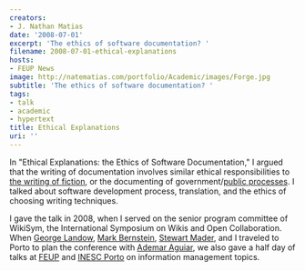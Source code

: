 ```yaml
---
creators:
- J. Nathan Matias
date: '2008-07-01'
excerpt: 'The ethics of software documentation? '
filename: 2008-07-01-ethical-explanations
hosts:
- FEUP News
image: http://natematias.com/portfolio/Academic/images/Forge.jpg
subtitle: 'The ethics of software documentation? '
tags:
- talk
- academic
- hypertext
title: Ethical Explanations
uri: ''
---
```


<p>In "Ethical Explanations: the Ethics of Software Documentation," I argued that the writing of documentation  involves similar ethical responsibilities to <a href="http://litmed.med.nyu.edu/Annotation?action=view&amp;annid=1355">the writing of fiction</a>, or the documenting of government/<a href="http://www.amazon.co.uk/Standard-Code-Parliamentary-Procedure-4th/dp/0071365133/ref=dp_ob_title_bk">public processes</a>. I talked about software development process, translation, and the ethics of choosing writing techniques.</p>
<p>I gave the talk in 2008, when I served on the senior program committee of WikiSym, the International Symposium on Wikis and Open Collaboration. When <a href="http://www.landow.org/">George Landow</a>, <a href="http://www.markbernstein.org/">Mark Bernstein</a>, <a href="http://www.ikiw.org/">Stewart Mader</a>, and I traveled to Porto to plan the conference with <a href="http://www.fe.up.pt/si_uk/funcionarios_geral.formview?p_codigo=231081">Ademar Aguiar</a>, we also gave a half day of talks at <a href="http://www.fe.up.pt/">FEUP</a> and <a href="http://www2.inescporto.pt/">INESC Porto</a> on information management topics.</p>